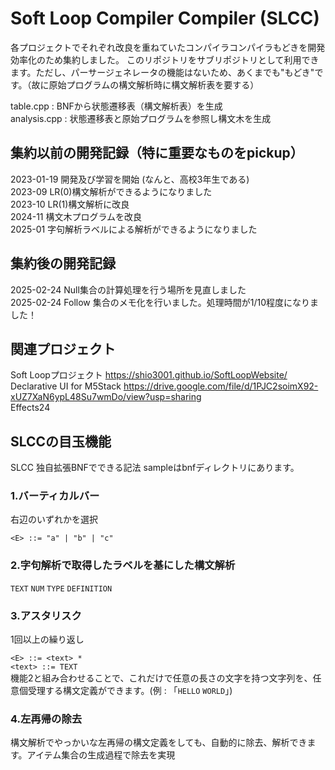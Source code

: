 # Soft Loop Compiler Compiler (SLCC)

各プロジェクトでそれぞれ改良を重ねていたコンパイラコンパイラもどきを開発効率化のため集約しました。
このリポジトリをサブリポジトリとして利用できます。ただし、パーサージェネレータの機能はないため、あくまでも"もどき"です。（故に原始プログラムの構文解析時に構文解析表を要する）

table.cpp : BNFから状態遷移表（構文解析表）を生成<br/>
analysis.cpp : 状態遷移表と原始プログラムを参照し構文木を生成 <br/>

## 集約以前の開発記録（特に重要なものをpickup）
2023-01-19 開発及び学習を開始 (なんと、高校3年生である)</br>
2023-09 LR(0)構文解析ができるようになりました </br>
2023-10 LR(1)構文解析に改良</br>
2024-11 構文木プログラムを改良</br>
2025-01 字句解析ラベルによる解析ができるようになりました</br>

## 集約後の開発記録
2025-02-24 Null集合の計算処理を行う場所を見直しました </br>
2025-02-24 Follow 集合のメモ化を行いました。処理時間が1/10程度になりました！ </br>

## 関連プロジェクト
Soft Loopプロジェクト https://shio3001.github.io/SoftLoopWebsite/  </br>
Declarative UI for M5Stack https://drive.google.com/file/d/1PJC2soimX92-xUZ7XaN6ypL48Su7wmDo/view?usp=sharing </br>
Effects24 </br>

## SLCCの目玉機能
SLCC 独自拡張BNFでできる記法
sampleはbnfディレクトリにあります。

### 1.バーティカルバー
右辺のいずれかを選択

`<E> ::= "a" | "b" | "c"`

### 2.字句解析で取得したラベルを基にした構文解析
`TEXT` `NUM` `TYPE` `DEFINITION`

### 3.アスタリスク
1回以上の繰り返し

`<E> ::= <text> * ` </br>
`<text> ::= TEXT` </br>
機能2と組み合わせることで、これだけで任意の長さの文字を持つ文字列を、任意個受理する構文定義ができます。(例 : 「`HELLO` `WORLD`」)

### 4.左再帰の除去
構文解析でやっかいな左再帰の構文定義をしても、自動的に除去、解析できます。アイテム集合の生成過程で除去を実現

